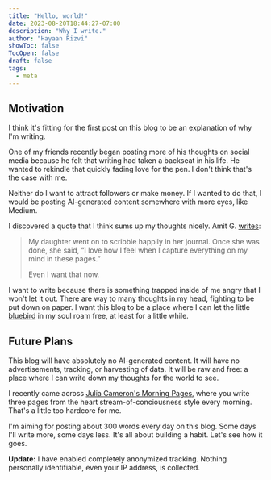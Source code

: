 ```yaml
---
title: "Hello, world!"
date: 2023-08-20T18:44:27-07:00
description: "Why I write."
author: "Hayaan Rizvi"
showToc: false
TocOpen: false
draft: false
tags:
  - meta
---
```


## Motivation

I think it's fitting for the first post on this blog to be an explanation of why I'm writing.

One of my friends recently began posting more of his thoughts on social media because he felt that writing had taken a backseat in his life. He wanted to rekindle that quickly fading love for the pen. I don't think that's the case with me.

Neither do I want to attract followers or make money. If I wanted to do that, I would be posting AI-generated content somewhere with more eyes, like Medium.

I discovered a quote that I think sums up my thoughts nicely. Amit G. [writes](https://amitg.blog/my-daughter-was-writing-in-her-journal-today-and-casually-asked-me-why-she-does):

> My daughter went on to scribble happily in her journal. Once she was done, she said, “I love how I feel when I capture everything on my mind in these pages.”
> 
> Even I want that now.

I want to write because there is something trapped inside of me angry that I won't let it out. There are way to many thoughts in my head, fighting to be put down on paper. I want this blog to be a place where I can let the little [bluebird](https://allpoetry.com/poem/8509539-Bluebird-by-Charles-Bukowski) in my soul roam free, at least for a little while.

## Future Plans

This blog will have absolutely no AI-generated content. It will have no advertisements, tracking, or harvesting of data. It will be raw and free: a place where I can write down my thoughts for the world to see.

I recently came across [Julia Cameron's Morning Pages](https://juliacameronlive.com/basic-tools/morning-pages/), where you write three pages from the heart stream-of-conciousness style every morning. That's a little too hardcore for me.

I'm aiming for posting about 300 words every day on this blog. Some days I'll write more, some days less. It's all about building a habit. Let's see how it goes.

**Update:** I have enabled completely anonymized tracking. Nothing personally identifiable, even your IP address, is collected.
